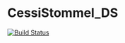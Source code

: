 # CessiStommel_DS

[![Build Status](https://github.com/DanielJonathanPals/CessiStommel_DS.jl/actions/workflows/CI.yml/badge.svg?branch=master)](https://github.com/DanielJonathanPals/CessiStommel_DS.jl/actions/workflows/CI.yml?query=branch%3Amaster)
